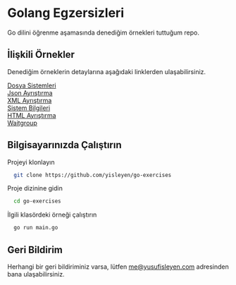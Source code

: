 
# Golang Egzersizleri

Go dilini öğrenme aşamasında denediğim örnekleri tuttuğum repo.




## İlişkili Örnekler

Denediğim örneklerin detaylarına aşağıdaki linklerden ulaşabilirsiniz.

[Dosya Sistemleri](https://github.com/yisleyen/go-exercises/tree/master/file-system)  
[Json Ayrıştırma](https://github.com/yisleyen/go-exercises/tree/master/json-parser)  
[XML Ayrıştırma](https://github.com/yisleyen/go-exercises/tree/master/xml-parser)  
[Sistem Bilgileri](https://github.com/yisleyen/go-exercises/tree/master/system-infos)  
[HTML Ayrıştırma](https://github.com/yisleyen/go-exercises/tree/master/web-scraper)  
[Waitgroup](https://github.com/yisleyen/go-exercises/tree/master/waitgroup)

  
## Bilgisayarınızda Çalıştırın

Projeyi klonlayın

```bash
  git clone https://github.com/yisleyen/go-exercises
```

Proje dizinine gidin

```bash
  cd go-exercises
```

İlgili klasördeki örneği çalıştırın

```bash
  go run main.go
```

  
## Geri Bildirim

Herhangi bir geri bildiriminiz varsa, lütfen me@yusufisleyen.com adresinden bana ulaşabilirsiniz.

  